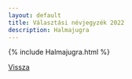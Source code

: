 ```yaml
---
layout: default
title: Választási névjegyzék 2022
description: Halmajugra
---
```


{% include Halmajugra.html %}

[Vissza](./)